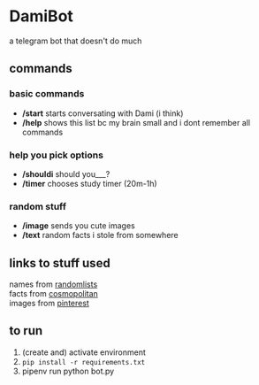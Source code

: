 # DamiBot
a telegram bot that doesn't do much

## commands

### basic commands
- **/start** starts conversating with Dami (i think)
- **/help** shows this list bc my brain small and i dont remember all commands

### help you pick options
- **/shouldi** should you___?
- **/timer** chooses study timer (20m-1h)

### random stuff
- **/image** sends you cute images
- **/text** random facts i stole from somewhere

## links to stuff used

names from [randomlists](https://www.randomlists.com/random-names)<br />
facts from [cosmopolitan](https://www.cosmopolitan.com/uk/worklife/a33367076/fun-facts-random/)<br />
images from [pinterest](https://www.pinterest.com/)

## to run
1. (create and) activate environment 
2. ```pip install -r requirements.txt```
3. pipenv run python bot.py